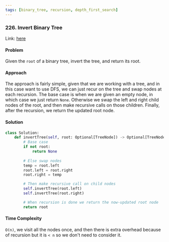 ```yaml
---
tags: [binary_tree, recursion, depth_first_search]
---
```


### 226. Invert Binary Tree

Link: [here](https://leetcode.com/problems/invert-binary-tree/description/)

#### Problem
Given the `root` of a binary tree, invert the tree, and return its root.

#### Approach
The approach is fairly simple, given that we are working with a tree, and in this case want to use DFS, we can just recur on the tree and swap nodes at each recursion. The base case is when we are given an empty node, in which case we just return `None`. Otherwise we swap the left and right child nodes of the root, and then make recursive calls on those children. Finally, after the recursion, we return the updated root node.

#### Solution
```python 
class Solution:
    def invertTree(self, root: Optional[TreeNode]) -> Optional[TreeNode]:
        # Base case
        if not root:
            return None
        
        # Else swap nodes
        temp = root.left
        root.left = root.right
        root.right = temp

        # Then make recursive call on child nodes
        self.invertTree(root.left)
        self.invertTree(root.right)

        # When recursion is done we return the now-updated root node
        return root
```

#### Time Complexity
`O(n)`, we visit all the nodes once, and then there is extra overhead because of recursion but it is `< n` so we don't need to consider it.
